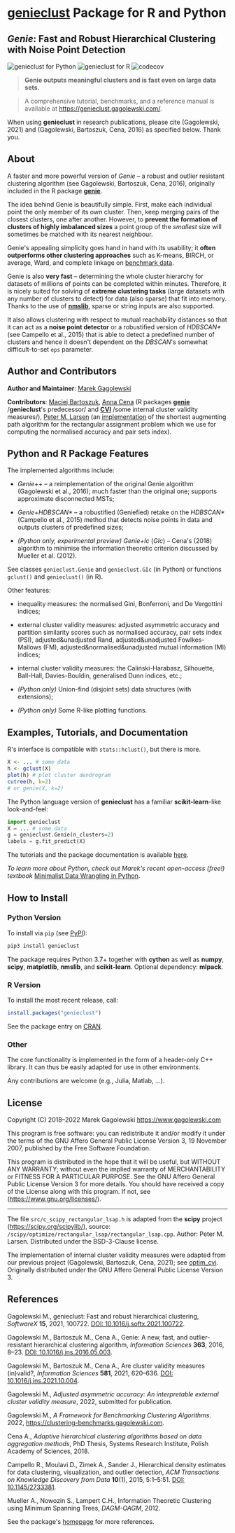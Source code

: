 # [**genieclust**](https://genieclust.gagolewski.com/) Package for R and Python

## *Genie*: Fast and Robust Hierarchical Clustering with Noise Point Detection


![genieclust for Python](https://github.com/gagolews/genieclust/workflows/genieclust%20for%20Python/badge.svg)
![genieclust for R](https://github.com/gagolews/genieclust/workflows/genieclust%20for%20R/badge.svg)
![codecov](https://codecov.io/gh/gagolews/genieclust/branch/master/graph/badge.svg)


> **Genie outputs meaningful clusters and is fast even on large data sets.**

> A comprehensive tutorial, benchmarks, and a reference manual is available
at <https://genieclust.gagolewski.com/>.

When using **genieclust** in research publications, please
cite (Gagolewski, 2021) and (Gagolewski, Bartoszuk, Cena, 2016)
as specified below. Thank you.


## About

A faster and more powerful version of *Genie* – a robust and outlier
resistant clustering algorithm (see Gagolewski, Bartoszuk, Cena, 2016),
originally included in the R package
[**genie**](https://CRAN.R-project.org/package=genie).

The idea behind Genie is beautifully simple. First, make each individual
point the only member of its own cluster. Then, keep merging pairs
of the closest clusters, one after another. However, to **prevent
the formation of clusters of highly imbalanced sizes** a point group of
the *smallest* size will sometimes be matched with its nearest neighbour.

Genie's appealing simplicity goes hand in hand with its usability;
it **often outperforms other clustering approaches**
such as K-means, BIRCH, or average, Ward, and complete linkage
on [benchmark data](https://github.com/gagolews/clustering-benchmarks/).

Genie is also **very fast** – determining the whole cluster hierarchy
for datasets of millions of points can be completed within minutes.
Therefore, it is nicely suited for solving of **extreme clustering tasks**
(large datasets with any number of clusters to detect) for data (also sparse)
that fit into memory. Thanks to the use of
[**nmslib**](https://github.com/nmslib/nmslib), sparse or string inputs are also supported.

It also allows clustering with respect to mutual reachability distances
so that it can act as a **noise point detector** or a
robustified version of *HDBSCAN\**  (see Campello et al., 2015)
that is able to detect a predefined
number of clusters and hence it doesn't dependent on the *DBSCAN*'s somewhat
difficult-to-set `eps` parameter.



## Author and Contributors

**Author and Maintainer**: [Marek Gagolewski](https://www.gagolewski.com)

**Contributors**:
[Maciej Bartoszuk](http://bartoszuk.rexamine.com),
[Anna Cena](https://cena.rexamine.com) (R packages
[**genie**](https://CRAN.R-project.org/package=genie) /**genieclust**'s predecessor/
and [**CVI**](https://github.com/gagolews/optim_cvi) /some internal cluster validity measures/),
[Peter M. Larsen](https://github.com/pmla/)
(an [implementation](https://github.com/scipy/scipy/blob/main/scipy/optimize/rectangular_lsap/rectangular_lsap.cpp)
of the shortest augmenting path algorithm for the rectangular assignment problem
which we use for computing the normalised accuracy and pair sets index).


## Python and R Package Features

The implemented algorithms include:

-  *Genie++* – a reimplementation of the original Genie algorithm
   (Gagolewski et al., 2016);
   much faster than the original one; supports approximate disconnected MSTs;

-  *Genie+HDBSCAN\** – a robustified (Geniefied) retake on the *HDBSCAN\**
   (Campello et al., 2015) method that detects noise points in data and
   outputs clusters of predefined sizes;

-  *(Python only, experimental preview)* *Genie+Ic* (*GIc*) – Cena's (2018)
   algorithm to minimise the information theoretic criterion discussed
   by Mueller et al. (2012).

See classes `genieclust.Genie` and `genieclust.GIc` (in Python) or
functions `gclust()` and `genieclust()` (in R).


Other features:

-  inequality measures: the normalised Gini, Bonferroni,
   and De Vergottini indices;

-  external cluster validity measures:
   adjusted asymmetric accuracy
   and partition similarity scores such as
   normalised accuracy,
   pair sets index (PSI),
   adjusted&unadjusted Rand, adjusted&unadjusted Fowlkes-Mallows (FM),
   adjusted&normalised&unadjusted mutual information (MI) indices;

-  internal cluster validity measures:
   the Caliński-Harabasz,
   Silhouette, Ball-Hall, Davies-Bouldin, generalised Dunn indices, etc.;

-  *(Python only)* Union-find (disjoint sets) data structures (with
   extensions);

-  *(Python only)* Some R-like plotting functions.




## Examples, Tutorials, and Documentation

R's interface is compatible with `stats::hclust()`, but there is more.

```r
X <- ... # some data
h <- gclust(X)
plot(h) # plot cluster dendrogram
cutree(h, k=2)
# or genie(X, k=2)
```

The Python language version of **genieclust** has a familiar
**scikit-learn**-like look-and-feel:

```python
import genieclust
X = ... # some data
g = genieclust.Genie(n_clusters=2)
labels = g.fit_predict(X)
```

The tutorials and the package documentation is available
[here](https://genieclust.gagolewski.com/).

*To learn more about Python, check out Marek's recent open-access (free!) textbook*
[Minimalist Data Wrangling in Python](https://datawranglingpy.gagolewski.com/).


## How to Install


### Python Version



To install via `pip` (see [PyPI](https://pypi.org/project/genieclust/)):

```bash
pip3 install genieclust
```

The package requires Python 3.7+ together with **cython** as well as
**numpy**, **scipy**, **matplotlib**, **nmslib**, and **scikit-learn**.
Optional dependency: **mlpack**.







### R Version


To install the most recent release, call:

```r
install.packages("genieclust")
```

See the package entry on
[CRAN](https://CRAN.R-project.org/package=genieclust).




### Other

The core functionality is implemented in the form of a header-only
C++ library. It can thus be easily adapted for use in
other environments.

Any contributions are welcome (e.g., Julia, Matlab, ...).


## License

Copyright (C) 2018–2022 Marek Gagolewski <https://www.gagolewski.com>

This program is free software: you can redistribute it and/or modify it
under the terms of the GNU Affero General Public License Version 3, 19
November 2007, published by the Free Software Foundation.

This program is distributed in the hope that it will be useful, but
WITHOUT ANY WARRANTY; without even the implied warranty of
MERCHANTABILITY or FITNESS FOR A PARTICULAR PURPOSE. See the GNU Affero
General Public License Version 3 for more details. You should have
received a copy of the License along with this program. If not, see
(https://www.gnu.org/licenses/).

--------------

The file `src/c_scipy_rectangular_lsap.h` is adapted from the
**scipy** project (https://scipy.org/scipylib/), source:
`/scipy/optimize/rectangular_lsap/rectangular_lsap.cpp`.
Author: Peter M. Larsen. Distributed under the BSD-3-Clause license.

The implementation of internal cluster validity measures
were adapted from our previous project (Gagolewski, Bartoszuk, Cena, 2021);
see [optim_cvi](https://github.com/gagolews/optim_cvi).
Originally distributed under the GNU Affero General Public License Version 3.


## References

Gagolewski M., genieclust: Fast and robust hierarchical clustering,
*SoftwareX* **15**, 2021, 100722.
[DOI: 10.1016/j.softx.2021.100722](https://doi.org/10.1016/j.softx.2021.100722).

Gagolewski M., Bartoszuk M., Cena A., Genie: A new, fast, and
outlier-resistant hierarchical clustering algorithm, *Information
Sciences* **363**, 2016, 8–23.
[DOI: 10.1016/j.ins.2016.05.003](https://doi.org/10.1016/j.ins.2016.05.003).

Gagolewski M., Bartoszuk M., Cena A., Are cluster validity measures (in)valid?,
*Information Sciences* **581**, 2021, 620–636.
[DOI: 10.1016/j.ins.2021.10.004](https://doi.org/10.1016/j.ins.2021.10.004).

Gagolewski M., *Adjusted asymmetric accuracy: An interpretable external
cluster validity measure*, 2022, submitted for publication.

Gagolewski M., *A Framework for Benchmarking Clustering Algorithms*.
2022, <https://clustering-benchmarks.gagolewski.com>.

Cena A., *Adaptive hierarchical clustering algorithms based on data
aggregation methods*, PhD Thesis, Systems Research Institute, Polish
Academy of Sciences, 2018.

Campello R., Moulavi D., Zimek A., Sander J., Hierarchical density
estimates for data clustering, visualization, and outlier detection,
*ACM Transactions on Knowledge Discovery from Data* **10**(1), 2015, 5:1–5:51.
[DOI: 10.1145/2733381](https://doi.org/10.1145/2733381).

Mueller A., Nowozin S., Lampert C.H., Information Theoretic Clustering
using Minimum Spanning Trees, *DAGM-OAGM*, 2012.

See the package's [homepage](https://genieclust.gagolewski.com) for more
references.
